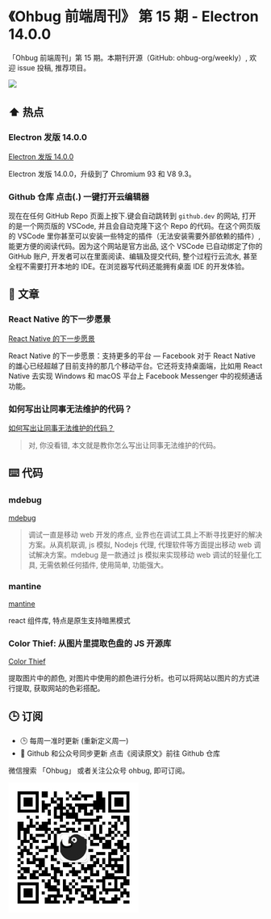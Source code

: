 # 《Ohbug 前端周刊》 第 15 期 - Electron 14.0.0

「Ohbug 前端周刊」第 15 期。本期刊开源（GitHub: ohbug-org/weekly）, 欢迎 issue 投稿, 推荐项目。

![](https://images.unsplash.com/photo-1457536610610-bf4b249617c7?ixid=MnwxMjA3fDB8MHxwaG90by1wYWdlfHx8fGVufDB8fHx8&ixlib=rb-1.2.1&auto=format&fit=crop&w=2100&q=80)

## ⬆️ 热点

### Electron 发版 14.0.0

[Electron 发版 14.0.0](https://www.electronjs.org/blog/electron-14-0)

Electron 发版 14.0.0，升级到了 Chromium 93 和 V8 9.3。

### Github 仓库 点击(.) 一键打开云编辑器

现在在任何 GitHub Repo 页面上按下.键会自动跳转到 `github.dev` 的网站, 打开的是一个网页版的 VSCode, 并且会自动克隆下这个 Repo 的代码。在这个网页版的 VSCode 里你甚至可以安装一些特定的插件（无法安装需要外部依赖的插件）, 能更方便的阅读代码。因为这个网站是官方出品, 这个 VSCode 已自动绑定了你的 GitHub 账户, 开发者可以在里面阅读、编辑及提交代码, 整个过程行云流水, 甚至全程不需要打开本地的 IDE。在浏览器写代码还能拥有桌面 IDE 的开发体验。

## 📝 文章

### React Native 的下一步愿景

[React Native 的下一步愿景](https://reactnative.dev/blog/2021/08/26/many-platform-vision)

React Native 的下一步愿景：支持更多的平台 — Facebook 对于 React Native 的雄心已经超越了目前支持的那几个移动平台。它还将支持桌面端，比如用 React Native 去实现 Windows 和 macOS 平台上 Facebook Messenger 中的视频通话功能。

### 如何写出让同事无法维护的代码？

[如何写出让同事无法维护的代码？](https://mp.weixin.qq.com/s/BNmbnDHQeUuEKMAhjw3bqA)

> 对, 你没看错, 本文就是教你怎么写出让同事无法维护的代码。

## ⌨️ 代码

### mdebug

[mdebug](https://github.com/tnfe/mdebug)

> 调试一直是移动 web 开发的疼点, 业界也在调试工具上不断寻找更好的解决方案。从真机联调, js 模拟, Nodejs 代理, 代理软件等方面提出移动 web 调试解决方案。mdebug 是一款通过 js 模拟来实现移动 web 调试的轻量化工
> 具, 无需依赖任何插件, 使用简单, 功能强大。

### mantine

[mantine](https://github.com/mantinedev/mantine)

react 组件库, 特点是原生支持暗黑模式

### Color Thief: 从图片里提取色盘的 JS 开源库

[Color Thief](https://github.com/lokesh/color-thief)

提取图片中的颜色, 对图片中使用的颜色进行分析。也可以将网站以图片的方式进行提取, 获取网站的色彩搭配。

## 🕒 订阅

- 🕒 每周一准时更新 (重新定义周一)
- 👋 Github 和公众号同步更新 点击《阅读原文》前往 Github 仓库

微信搜索 「Ohbug」 或者关注公众号 ohbug, 即可订阅。

![](https://raw.githubusercontent.com/ohbug-org/weekly/main/qrcode.jpg)

